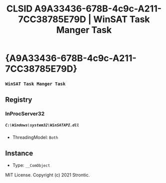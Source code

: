﻿---
title: "CLSID A9A33436-678B-4c9c-A211-7CC38785E79D | WinSAT Task Manger Task"
excerpt: What is COM-Object CLSID A9A33436-678B-4c9c-A211-7CC38785E79D?
---

# {A9A33436-678B-4c9c-A211-7CC38785E79D}

### `WinSAT Task Manger Task`

## Registry


### InProcServer32

##### `C:\Windows\system32\WinSATAPI.dll`
* ThreadingModel: `Both`

## Instance

* Type: `__ComObject`

MIT License. Copyright (c) 2021 Strontic.


